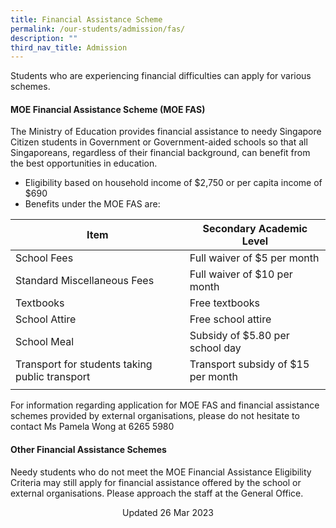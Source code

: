 ```yaml
---
title: Financial Assistance Scheme
permalink: /our-students/admission/fas/
description: ""
third_nav_title: Admission
---
```

Students who are experiencing financial difficulties can apply for various schemes.

#### MOE Financial Assistance Scheme (MOE FAS)

The Ministry of Education provides financial assistance to needy Singapore Citizen students in Government or Government-aided schools so that all Singaporeans, regardless of their financial background, can benefit from the best opportunities in education.
* Eligibility based on household income of $2,750 or per capita income of $690
* Benefits under the MOE FAS are:

| Item | Secondary Academic Level |
|---|---|
| School Fees | Full waiver of $5 per month |
| Standard Miscellaneous Fees | Full waiver of $10 per month |
| Textbooks | Free textbooks |
| School Attire | Free school attire |
| School Meal  | Subsidy of $5.80 per school day  |
| Transport for students taking public transport | Transport subsidy of $15 per month |
| | |

For information regarding application for MOE FAS and financial assistance schemes provided by external organisations, please do not hesitate to contact Ms Pamela Wong at 6265 5980

#### Other Financial Assistance Schemes

Needy students who do not meet the MOE Financial Assistance Eligibility Criteria may still apply for financial assistance offered by the school or external organisations. Please approach the staff at the General Office.

<center> Updated 26 Mar 2023 </center>